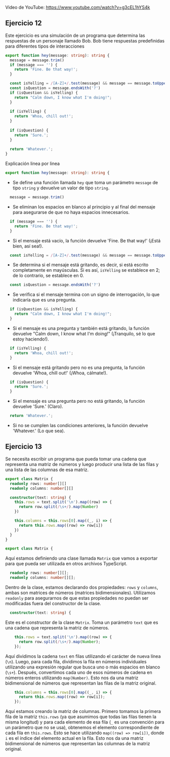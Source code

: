 Video de YouTube: https://www.youtube.com/watch?v=g3cEL1hYS4k 

## Ejercicio 12

Este ejercicio es una simulación de un programa que determina las respuestas de un personaje llamado Bob. Bob tiene respuestas predefinidas para diferentes tipos de interacciones

```typescript
export function hey(message: string): string {
  message = message.trim()
  if (message === '') {
    return 'Fine. Be that way!';
  }

  const isYelling = /[A-Z]+/.test(message) && message == message.toUpperCase() ? 2 : 0
  const isQuestion = message.endsWith('?')
  if (isQuestion && isYelling) {
    return "Calm down, I know what I'm doing!";
  }
  
  if (isYelling) {
    return 'Whoa, chill out!';
  }
  
  if (isQuestion) {
    return 'Sure.';
  }
  
  return 'Whatever.';
}
```
Explicación linea por linea

```typescript
export function hey(message: string): string {
```

- Se define una función llamada `hey` que toma un parámetro `message` de tipo `string` y devuelve un valor de tipo `string`.

```typescript
  message = message.trim()
```

- Se eliminan los espacios en blanco al principio y al final del mensaje para asegurarse de que no haya espacios innecesarios.

```typescript
  if (message === '') {
    return 'Fine. Be that way!';
  }
```

- Si el mensaje está vacío, la función devuelve 'Fine. Be that way!' (¡Está bien, así sea!).

```typescript
  const isYelling = /[A-Z]+/.test(message) && message == message.toUpperCase() ? 2 : 0
```

- Se determina si el mensaje está gritando, es decir, si está escrito completamente en mayúsculas. Si es así, `isYelling` se establece en 2; de lo contrario, se establece en 0.

```typescript
  const isQuestion = message.endsWith('?')
```

- Se verifica si el mensaje termina con un signo de interrogación, lo que indicaría que es una pregunta.

```typescript
  if (isQuestion && isYelling) {
    return "Calm down, I know what I'm doing!";
  }
```

- Si el mensaje es una pregunta y también está gritando, la función devuelve "Calm down, I know what I'm doing!" (¡Tranquilo, sé lo que estoy haciendo!).

```typescript
  if (isYelling) {
    return 'Whoa, chill out!';
  }
```

- Si el mensaje está gritando pero no es una pregunta, la función devuelve 'Whoa, chill out!' (¡Whoa, cálmate!).

```typescript
  if (isQuestion) {
    return 'Sure.';
  }
```

- Si el mensaje es una pregunta pero no está gritando, la función devuelve 'Sure.' (Claro).

```typescript
  return 'Whatever.';
```

- Si no se cumplen las condiciones anteriores, la función devuelve 'Whatever.' (Lo que sea).


## Ejercicio 13

Se necesita escribir un programa que pueda tomar una cadena que representa una matriz de números y luego producir una lista de las filas y una lista de las columnas de esa matriz.

```typescript
export class Matrix {
  readonly rows: number[][]
  readonly columns: number[][]

  constructor(text: string) {
    this.rows = text.split('\n').map((row) => {
      return row.split(/\s+/).map(Number)
    })

    this.columns = this.rows[0].map((_, i) => {
      return this.rows.map((row) => row[i])
    })
  }
}
```

```typescript
export class Matrix {
```
Aquí estamos definiendo una clase llamada `Matrix` que vamos a exportar para que pueda ser utilizada en otros archivos TypeScript.

```typescript
  readonly rows: number[][];
  readonly columns: number[][];
```
Dentro de la clase, estamos declarando dos propiedades: `rows` y `columns`, ambas son matrices de números (matrices bidimensionales). Utilizamos `readonly` para asegurarnos de que estas propiedades no puedan ser modificadas fuera del constructor de la clase.

```typescript
  constructor(text: string) {
```
Este es el constructor de la clase `Matrix`. Toma un parámetro `text` que es una cadena que representa la matriz de números.

```typescript
    this.rows = text.split('\n').map((row) => {
      return row.split(/\s+/).map(Number);
    });
```
Aquí dividimos la cadena `text` en filas utilizando el carácter de nueva línea (`\n`). Luego, para cada fila, dividimos la fila en números individuales utilizando una expresión regular que busca uno o más espacios en blanco (`\s+`). Después, convertimos cada uno de esos números de cadena en números enteros utilizando `map(Number)`. Esto nos da una matriz bidimensional de números que representan las filas de la matriz original.

```typescript
    this.columns = this.rows[0].map((_, i) => {
      return this.rows.map((row) => row[i]);
    });
```
Aquí estamos creando la matriz de columnas. Primero tomamos la primera fila de la matriz `this.rows` (ya que asumimos que todas las filas tienen la misma longitud) y para cada elemento de esa fila (`_` es una convención para un parámetro que no se usa), obtenemos el elemento correspondiente de cada fila en `this.rows`. Esto se hace utilizando `map((row) => row[i])`, donde `i` es el índice del elemento actual en la fila. Esto nos da una matriz bidimensional de números que representan las columnas de la matriz original.

